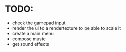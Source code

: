 <h1>TODO:</h1>
<ul>
<li> check the gamepad input </li>
<li> render the ui to a rendertexture to be able to scale it </li>
<li> create a main menu </li>
<li> compose music </li>
<li> get sound effects </li>
</ul>
